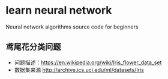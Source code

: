 # learn neural network
Neural network algorithms source code for beginners

## 鸢尾花分类问题
- 问题描述：https://en.wikipedia.org/wiki/Iris_flower_data_set
- 数据集来源 http://archive.ics.uci.edu/ml/datasets/Iris